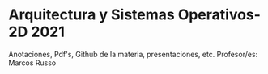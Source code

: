 # Arquitectura y Sistemas Operativos- 2D 2021 
Anotaciones, Pdf's, Github de la materia, presentaciones, etc.
Profesor/es: Marcos Russo
